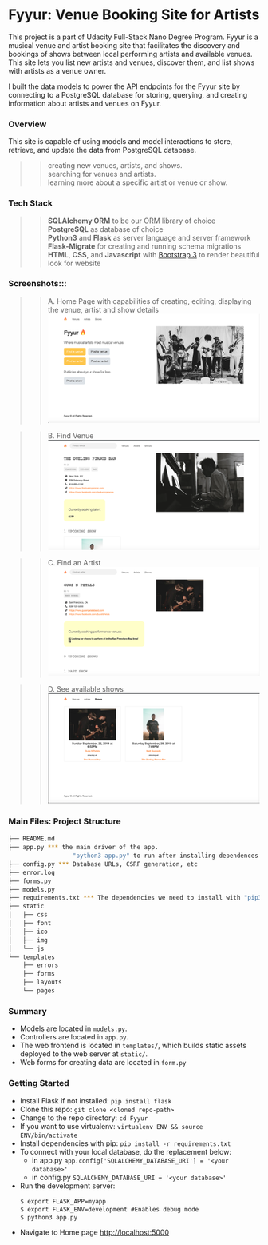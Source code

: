 # Fyyur: Venue Booking Site for Artists

This project is a part of Udacity Full-Stack Nano Degree Program. Fyyur is a musical venue and artist booking site that facilitates the discovery and bookings of shows between local performing artists and available venues. This site lets you list new artists and venues, discover them, and list shows with artists as a venue owner.

I built the data models to power the API endpoints for the Fyyur site by connecting to a PostgreSQL database for storing, querying, and creating information about artists and venues on Fyyur.

### Overview

This site is capable of using models and model interactions to store, retrieve, and update the data from PostgreSQL database.

>> creating new venues, artists, and shows.<br />
>> searching for venues and artists.<br />
>> learning more about a specific artist or venue or show.

### Tech Stack

>> **SQLAlchemy ORM** to be our ORM library of choice<br />
>> **PostgreSQL** as database of choice<br />
>> **Python3** and **Flask** as server language and server framework<br />
>> **Flask-Migrate** for creating and running schema migrations<br />
>> **HTML**, **CSS**, and **Javascript** with [Bootstrap 3](https://getbootstrap.com/docs/3.4/customize/) to render beautiful look for website

### Screenshots:::

>> A. Home Page with capabilities of creating, editing, displaying the venue, artist and show details
![Alt text](Image/fyyur_home_page.png?raw=true "Home Page")

>> B. Find Venue
![Alt text](Image/fyyur_find_venue.png?raw=true "Find Venue")

>> C. Find an Artist
![Alt text](Image/fyyur_find_artist.png?raw=true "Find Artist")

>> D. See available shows
![Alt text](Image/fyyur_available_shows.png?raw=true "Available Shows")

### Main Files: Project Structure

  ```sh
  ├── README.md
  ├── app.py *** the main driver of the app.
                    "python3 app.py" to run after installing dependences
  ├── config.py *** Database URLs, CSRF generation, etc
  ├── error.log
  ├── forms.py
  ├── models.py  
  ├── requirements.txt *** The dependencies we need to install with "pip3 install -r requirements.txt"
  ├── static
  │   ├── css
  │   ├── font
  │   ├── ico
  │   ├── img
  │   └── js
  └── templates
      ├── errors
      ├── forms
      ├── layouts
      └── pages
  ```

### Summary

* Models are located in `models.py`.
* Controllers are located in `app.py`.
* The web frontend is located in `templates/`, which builds static assets deployed to the web server at `static/`.
* Web forms for creating data are located in `form.py`

### Getting Started

* Install Flask if not installed: ```pip install flask```
* Clone this repo: ```git clone <cloned repo-path>```
* Change to the repo directory: ```cd Fyyur```
* If you want to use virtualenv: ```virtualenv ENV && source ENV/bin/activate```
* Install dependencies with pip: ```pip install -r requirements.txt```
* To connect with your local database, do the replacement below:
  * in app.py ```app.config['SQLALCHEMY_DATABASE_URI'] = '<your database>'```
  * in config.py ```SQLALCHEMY_DATABASE_URI = '<your database>'```
* Run the development server:
  ```
  $ export FLASK_APP=myapp
  $ export FLASK_ENV=development #Enables debug mode
  $ python3 app.py
  ```
* Navigate to Home page [http://localhost:5000](http://localhost:5000)
